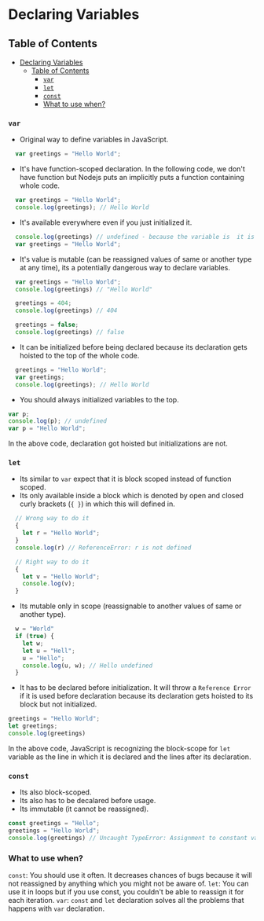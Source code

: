 # Declaring Variables

## Table of Contents
- [Declaring Variables](#declaring-variables)
  - [Table of Contents](#table-of-contents)
    - [`var`](#var)
    - [`let`](#let)
    - [`const`](#const)
    - [What to use when?](#what-to-use-when)


### `var`
- Original way to define variables in JavaScript.
```js
  var greetings = "Hello World";
```

- It's have function-scoped declaration. In the following code, we don't have function but Nodejs puts an implicitly puts a function containing whole code.
```js
  var greetings = "Hello World";
  console.log(greetings); // Hello World
```

- It's available everywhere even if you just initialized it.
```js
  console.log(greetings) // undefined - because the variable is  it is assigned with type undefined.
  var greetings = "Hello World";
```

- It's value is mutable (can be reassigned values of same or another type at any time), its a potentially dangerous way to declare variables.
```js
  var greetings = "Hello World";
  console.log(greetings) // "Hello World"

  greetings = 404;
  console.log(greetings) // 404

  greetings = false;
  console.log(greetings) // false
```

- It can be initialized before being declared because its declaration gets hoisted to the top of the whole code.
```js
  greetings = "Hello World";
  var greetings;
  console.log(greetings); // Hello World
```

- You should always initialized variables to the top.
```js
var p;
console.log(p); // undefined
var p = "Hello World";
```

In the above code, declaration got hoisted but initializations are not.

### `let`
- Its similar to `var` expect that it is block scoped instead of function scoped. 
- Its only available inside a block which is denoted by open and closed curly brackets (`{ }`) in which this will defined in.

```js
  // Wrong way to do it
  {
    let r = "Hello World";
  }
  console.log(r) // ReferenceError: r is not defined

  // Right way to do it
  {
    let v = "Hello World";
    console.log(v);
  }
```

- Its mutable only in scope (reassignable to another values of same or another type).
```js
  w = "World"
  if (true) {
    let w;
    let u = "Hell";
    u = "Hello";
    console.log(u, w); // Hello undefined
  }
```

- It has to be declared before initialization. It will throw a `Reference Error` if it is used before declaration because its declaration gets hoisted to its block but not initialized.

```js
greetings = "Hello World";
let greetings; 
console.log(greetings)
```

In the above code, JavaScript is recognizing the block-scope for `let` variable as the line in which it is declared and the lines after its declaration.

### `const` 
- Its also block-scoped.
- Its also has to be decalared before usage.
- Its immutable (it cannot be reassigned).
```js
const greetings = "Hello";
greetings = "Hello World";
console.log(greetings) // Uncaught TypeError: Assignment to constant variable.
```

### What to use when?
`const`: You should use it often. It decreases chances of bugs because it will not reassigned by anything which you might not be aware of.
`let`: You can use it in loops but if you use const, you couldn't be able to reassign it for each iteration.
`var`: `const` and `let` declaration solves all the problems that happens with `var` declaration.